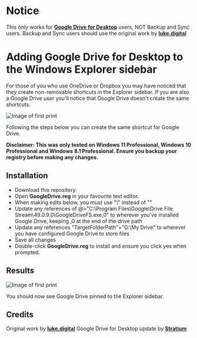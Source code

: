 # Notice

This only works for [**Google Drive for Desktop**](https://support.google.com/drive/answer/7329379) users, NOT Backup and Sync users.
Backup and Sync users should use the original work by [**luke.digital**](http://luke.digital/adding-google-drive-to-the-explorer-sidebar/)

# Adding Google Drive for Desktop to the Windows Explorer sidebar

For those of you who use OneDrive or Dropbox you may have noticed that they create non-removable shortcuts in the Explorer sidebar. If you are also a Google Drive user you&#39;ll notice that Google Drive doesn&#39;t create the same shortcuts.

![Image of first print](http://luke.digital/content/images/2016/08/google-drive-before.jpg)

Following the steps below you can create the same shortcut for Google Drive.

**Disclaimer: This was only tested on Windows 11 Professional, Windows 10 Professional and Windows 8.1 Professional. Ensure you backup your registry before making any changes.**

## Installation

- Download this repository.
- Open  **GoogleDrive.reg**  in your favourite text editor.
- When making edits below, you must use "\\" instead of "\"
- Update any references of @="C:\\Program Files\\Google\\Drive File Stream\\49.0.9.0\\GoogleDriveFS.exe,0" to wherever you've installed Google Drive, keeping ,0 at the end of the drive path
- Update any references "TargetFolderPath"="G:\\My Drive" to wherever you have configured Google Drive to store files
- Save all changes
- Double-click  **GoogleDrive.reg**  to install and ensure you click yes when prompted.

## Results

![Image of first print](https://imgur.com/a/6x2XTEY)


You should now see Google Drive pinned to the Explorer sidebar.

## Credits
Original work by [**luke.digital**](http://luke.digital/adding-google-drive-to-the-explorer-sidebar/)
Google Drive for Desktop update by [**Stratium**](https://github.com/Stratium/)
